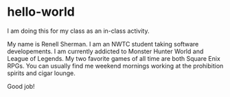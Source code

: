 # hello-world
I am doing this for my class as an in-class activity.

My name is Renell Sherman. I am an NWTC student taking software developements. I am currently addicted to Monster Hunter World and League of Legends. My two favorite games of all time are both Square Enix RPGs. You can usually find me weekend mornings working at the prohibition spirits and cigar lounge.


Good job!
